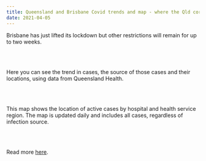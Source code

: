 ```yaml
---
title: Queensland and Brisbane Covid trends and map - where the Qld coronavirus cases are
date: 2021-04-05
---
```


<p>Brisbane has just lifted its lockdown but other restrictions will remain for up to two weeks.</p><br><br>

<p>Here you can see the trend in cases, the source of those cases and their locations, using data from Queensland Health.</p><br><br>

<p>This map shows the location of active cases by hospital and health service region. The map is updated daily and includes all cases, regardless of infection source.</p><br><br>

<p>Read more <a href="https://www.theguardian.com/australia-news/ng-interactive/2021/apr/05/qld-covid-19-map-brisbane-cases-by-region-queensland-coronavirus-case-numbers-data-graph-trend-rising-falling-hotspots-areas-postcodes">here</a>.</p>